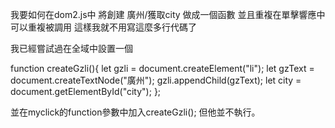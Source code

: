 我要如何在dom2.js中
將創建 廣州/獲取city 做成一個函數
並且重複在單擊響應中可以重複被調用
這樣我就不用寫這麼多行代碼了


我已經嘗試過在全域中設置一個

function createGzli(){
        let gzli = document.createElement("li");
        let gzText = document.createTextNode("廣州");
        gzli.appendChild(gzText);
        let city = document.getElementById("city");
};

並在myclick的function參數中加入createGzli();
但他並不執行。